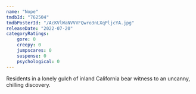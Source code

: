 ```yaml
---
name: "Nope"
tmdbId: "762504"
tmdbPosterId: "/AcKVlWaNVVVFQwro3nLXqPljcYA.jpg"
releaseDate: "2022-07-20"
categoryRatings:
    gore: 0
    creepy: 0
    jumpscares: 0
    suspense: 0
    psychological: 0
---
```

Residents in a lonely gulch of inland California bear witness to an uncanny, chilling discovery.
